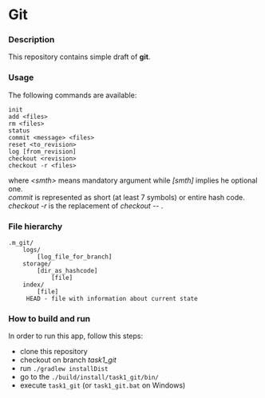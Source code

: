 # Git

### Description

This repository contains simple draft of **git**.

### Usage

The following commands are available:<br/>
```
init
add <files>
rm <files>
status
commit <message> <files>
reset <to_revision>
log [from_revision]
checkout <revision>
checkout -r <files>
```

where *&lt;smth&gt;* means mandatory argument while *[smth]* 
implies he optional one.<br/>
*commit* is represented as short (at least 7 symbols) or entire hash code.<br/>
*checkout -r <files>* is the replacement of *checkout -- <files>*.<br/>

### File hierarchy

    .m_git/
        logs/
            [log_file_for_branch]
        storage/
            [dir_as_hashcode]
                [file]
        index/
            [file]
         HEAD - file with information about current state


### How to build and run

In order to run this app, follow this steps:

* clone this repository 
* checkout on branch *task1_git*
* run `./gradlew installDist`
* go to the `./build/install/task1_git/bin/`
* execute `task1_git` (or `task1_git.bat` on Windows)